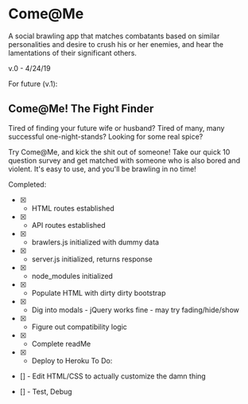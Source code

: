 # Come@Me
A social brawling app that matches combatants based on similar personalities and desire to crush his or her enemies, and hear the lamentations of their significant others.

v.0 - 4/24/19

For future (v.1):

## Come@Me!  The Fight Finder
Tired of finding your future wife or husband?  Tired of many, many successful one-night-stands?
Looking for some real spice?

Try Come@Me, and kick the shit out of someone!  Take our quick 10 question survey and get matched with someone who is also bored and violent.  It's easy to use, and you'll be brawling in no time!

Completed: 
- [x] - HTML routes established
- [x] - API routes established
- [x] - brawlers.js initialized with dummy data
- [x] - server.js initialized, returns response
- [x] - node_modules initialized
- [x] - Populate HTML with dirty dirty bootstrap
- [x] - Dig into modals - jQuery works fine - may try fading/hide/show
- [x] - Figure out compatibility logic
- [x] - Complete readMe
- [x] - Deploy to Heroku
To Do:

- [] - Edit HTML/CSS to actually customize the damn thing

- [] - Test, Debug


